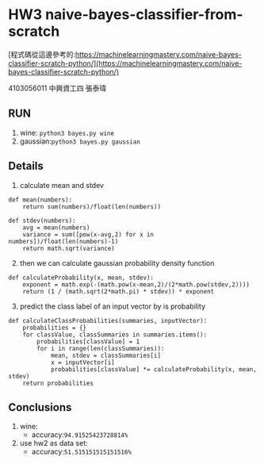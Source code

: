 # HW3 naive-bayes-classifier-from-scratch

[程式碼從這邊參考的:https://machinelearningmastery.com/naive-bayes-classifier-scratch-python/](https://machinelearningmastery.com/naive-bayes-classifier-scratch-python/)

4103056011 中興資工四 張泰瑋

## RUN

1. wine: `python3 bayes.py wine`
2. gaussian:`python3 bayes.py gaussian`

## Details

1. calculate mean and stdev

```
def mean(numbers):
	return sum(numbers)/float(len(numbers))
 
def stdev(numbers):
	avg = mean(numbers)
	variance = sum([pow(x-avg,2) for x in numbers])/float(len(numbers)-1)
	return math.sqrt(variance)
```

2. then we can calculate gaussian probability density function

```
def calculateProbability(x, mean, stdev):
	exponent = math.exp(-(math.pow(x-mean,2)/(2*math.pow(stdev,2))))
	return (1 / (math.sqrt(2*math.pi) * stdev)) * exponent
```

3. predict the class label of an input vector by is probability

```
def calculateClassProbabilities(summaries, inputVector):
	probabilities = {}
	for classValue, classSummaries in summaries.items():
		probabilities[classValue] = 1
		for i in range(len(classSummaries)):
			mean, stdev = classSummaries[i]
			x = inputVector[i]
			probabilities[classValue] *= calculateProbability(x, mean, stdev)
	return probabilities
```

## Conclusions

1. wine:
	* accuracy:`94.91525423728814%`
2. use hw2 as data set:
	* accuracy:`51.515151515151516%`

